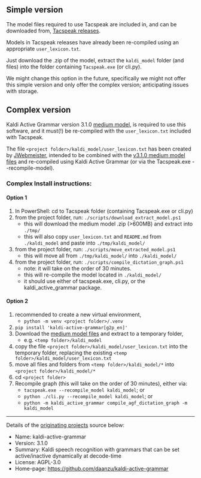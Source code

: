 ## Simple version

The model files required to use Tacspeak are included in, and can be downloaded from, [Tacspeak releases](https://github.com/jwebmeister/tacspeak/releases).  

Models in Tacspeak releases have already been re-compiled using an appropriate `user_lexicon.txt`.  

Just download the .zip of the model, extract the `kaldi_model` folder (and files) into the folder containing `Tacspeak.exe` (or cli.py).


We might change this option in the future, specifically we might not offer this simple version and only offer the complex version; anticipating issues with storage.

## Complex version

Kaldi Active Grammar version 3.1.0 [medium model][kag-medium-model], is required to use this software, and it must(!) be re-compiled with the `user_lexicon.txt` included with Tacspeak.

The file `<project folder>/kaldi_model/user_lexicon.txt` has been created by [JWebmeister][gh-jwebmeister], intended to be combined with the [v3.1.0 medium model files][kag-medium-model] and re-compiled using Kaldi Active Grammar (or via the Tacspeak.exe --recompile-model).

### Complex Install instructions:

#### Option 1
1. In PowerShell: cd to Tacspeak folder (containing Tacspeak.exe or cli.py)
2. from the project folder, run: `./scripts/download_extract_model.ps1`
    - this will download the medium model .zip (>600MB) and extract into `./tmp/`
    - this will also copy `user_lexicon.txt` and `README.md` from `./kaldi_model` and paste into `./tmp/kaldi_model/`
3. from the project folder, run: `./scripts/move_extracted_model.ps1`
    - this will move all from `./tmp/kaldi_model/` into `./kaldi_model/`
4. from the project folder, run: `./scripts/compile_dictation_graph.ps1`
    - note: it will take on the order of 30 minutes.
    - this will re-compile the model located in `./kaldi_model/`
    - it should use either of tacspeak.exe, cli.py, or the kaldi_active_grammar package.
    

#### Option 2
1. recommended to create a new virtual environment, 
    - `python -m venv <project folder>/.venv`
2. `pip install 'kaldi-active-grammar[g2p_en]'`
3. Download the [medium model files][kag-medium-model] and extract to a temporary folder, 
    - e.g. `<temp folder>/kaldi_model`
4. copy the file `<project folder>/kaldi_model/user_lexicon.txt` into the temporary folder, replacing the existing `<temp folder>/kaldi_model/user_lexicon.txt`
5. move all files and folders from `<temp folder>/kaldi_model/*` into `<project folder>/kaldi_model/*`
6. cd `<project folder>`
7. Recompile graph (this will take on the order of 30 minutes), either via:
    - `tacspeak.exe --recompile_model kaldi_model`; or
    - `python ./cli.py --recompile_model kaldi_model`; or
    - `python -m kaldi_active_grammar compile_agf_dictation_graph -m kaldi_model`

[gh-jwebmeister]: https://github.com/jwebmeister
[kag-medium-model]: https://github.com/jwebmeister/kaldi-active-grammar/releases/tag/v3.1.0

---

Details of the [originating projects][kag-original] source below:

- Name: kaldi-active-grammar
- Version: 3.1.0
- Summary: Kaldi speech recognition with grammars that can be set active/inactive dynamically at decode-time
- License: AGPL-3.0
- Home-page: https://github.com/daanzu/kaldi-active-grammar


[kag-original]: https://github.com/daanzu/kaldi-active-grammar